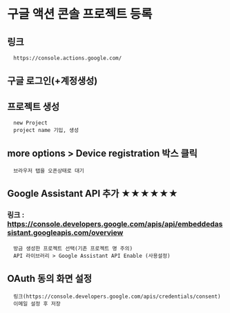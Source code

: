 # 구글 액션 콘솔 프로젝트 등록

## 링크 
      https://console.actions.google.com/


## 구글 로그인(+계정생성)


## 프로젝트 생성
      new Project
      project name 기입, 생성


## more options > Device registration 박스 클릭
      브라우저 탭을 오픈상태로 대기


## Google Assistant API 추가 ★★★★★★

### 링크 : https://console.developers.google.com/apis/api/embeddedassistant.googleapis.com/overview
      방금 생성한 프로젝트 선택(기존 프로젝트 명 주의)
      API 라이브러리 > Google Assistant API Enable (사용설정)


## OAuth 동의 화면 설정
      링크(https://console.developers.google.com/apis/credentials/consent)
      이메일 설정 후 저장







